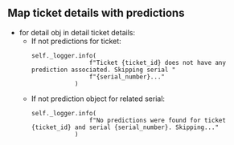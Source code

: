 ## Map ticket details with predictions
* for detail obj in detail ticket details:
  * If not predictions for ticket:
    ```
    self._logger.info(
                    f"Ticket {ticket_id} does not have any prediction associated. Skipping serial "
                    f"{serial_number}..."
                )
    ```
  * If not prediction object for related serial:
    ```
    self._logger.info(
                    f"No predictions were found for ticket {ticket_id} and serial {serial_number}. Skipping..."
                )
    ```